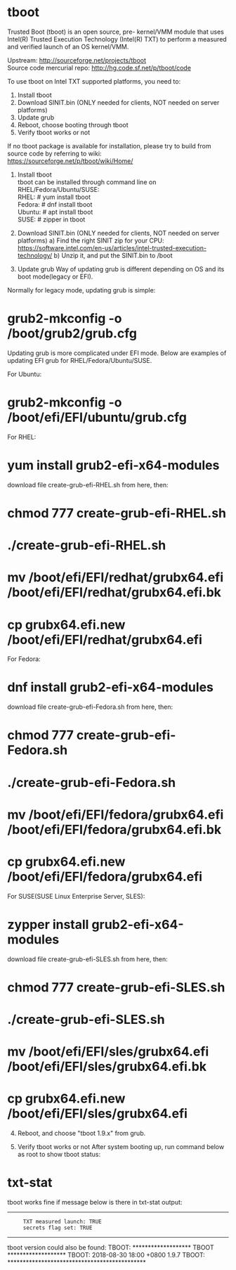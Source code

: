 # tboot
Trusted Boot (tboot) is an open source, pre- kernel/VMM module that uses Intel(R) Trusted Execution Technology (Intel(R) TXT) to perform a measured and verified launch of an OS kernel/VMM. 

Upstream: http://sourceforge.net/projects/tboot    
Source code mercurial repo: http://hg.code.sf.net/p/tboot/code

To use tboot on Intel TXT supported platforms, you need to:
1. Install tboot
2. Download SINIT.bin (ONLY needed for clients, NOT needed on server platforms)
3. Update grub
4. Reboot, choose booting through tboot
5. Verify tboot works or not

If no tboot package is available for installation, please try to build from source code by referring to wiki:
https://sourceforge.net/p/tboot/wiki/Home/    

1) Install tboot    
tboot can be installed through command line on RHEL/Fedora/Ubuntu/SUSE:    
RHEL: # yum install tboot    
Fedora: # dnf install tboot    
Ubuntu: # apt install tboot    
SUSE: # zipper in tboot    

2. Download SINIT.bin (ONLY needed for clients, NOT needed on server platforms)
a) Find the right SINIT zip for your CPU: https://software.intel.com/en-us/articles/intel-trusted-execution-technology/
b) Unzip it, and put the SINIT.bin to /boot

3. Update grub
Way of updating grub is different depending on OS and its boot mode(legacy or EFI).

Normally for legacy mode, updating grub is simple:
# grub2-mkconfig -o /boot/grub2/grub.cfg 

Updating grub is more complicated under EFI mode. Below are examples of updating EFI grub for RHEL/Fedora/Ubuntu/SUSE.

For Ubuntu: 
# grub2-mkconfig -o /boot/efi/EFI/ubuntu/grub.cfg 

For RHEL:
# yum install grub2-efi-x64-modules
download file create-grub-efi-RHEL.sh from here, then:
# chmod 777 create-grub-efi-RHEL.sh
# ./create-grub-efi-RHEL.sh
# mv /boot/efi/EFI/redhat/grubx64.efi /boot/efi/EFI/redhat/grubx64.efi.bk
# cp grubx64.efi.new /boot/efi/EFI/redhat/grubx64.efi

For Fedora:
# dnf install grub2-efi-x64-modules
download file create-grub-efi-Fedora.sh from here, then:
# chmod 777 create-grub-efi-Fedora.sh
# ./create-grub-efi-Fedora.sh
# mv /boot/efi/EFI/fedora/grubx64.efi /boot/efi/EFI/fedora/grubx64.efi.bk
# cp grubx64.efi.new /boot/efi/EFI/fedora/grubx64.efi

For SUSE(SUSE Linux Enterprise Server, SLES):
# zypper install grub2-efi-x64-modules
download file create-grub-efi-SLES.sh from here, then:
# chmod 777 create-grub-efi-SLES.sh
# ./create-grub-efi-SLES.sh
# mv /boot/efi/EFI/sles/grubx64.efi /boot/efi/EFI/sles/grubx64.efi.bk
# cp grubx64.efi.new /boot/efi/EFI/sles/grubx64.efi

4. Reboot, and choose "tboot 1.9.x" from grub.

5. Verify tboot works or not
After system booting up, run command below as root to show tboot status:
# txt-stat

tboot works fine if message below is there in txt-stat output:
***********************************************************
         TXT measured launch: TRUE
         secrets flag set: TRUE
***********************************************************

tboot version could also be found:
TBOOT: ******************* TBOOT *******************
TBOOT:    2018-08-30 18:00 +0800 1.9.7
TBOOT: *********************************************
